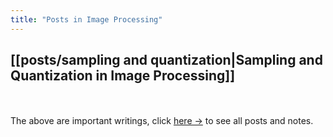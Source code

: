 ```yaml
---
title: "Posts in Image Processing"
---
```

## [[posts/sampling and quantization|Sampling and Quantization in Image Processing]]


<br></br>
The above are important writings, click <a href="/quartz/tags/image-processing">here →</a> to see all posts and notes.
